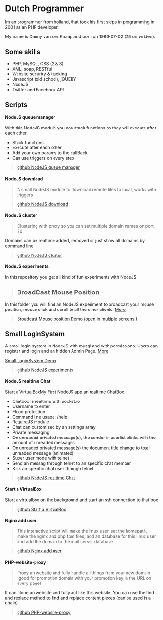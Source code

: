 Dutch Programmer
=========

Im an programmer from holland, that took his first steps in programming in 2001 as an PHP developer.

My name is Danny van der Knaap and born on 1986-07-02 (28 on written).

Some skills
----

  - PHP, MySQL, CSS (2 & 3)
  - XML, soap, RESTful
  - Website security & hacking
  - Javascript (old school), jQUERY
  - NodeJS
  - Twitter and Facebook API
  
  
Scripts
--------------


#### NodeJS queue manager
With this NodeJS module you can stack functions so they will execute after each other.
> 
 - Stack functions
 - Execute after each other
 - Add your own params to the callBack
 - Can use triggers on every step

> [github NodeJS queue manager](http://dutchprogrammer.github.io/NodeJS-queue)

#### 

#### NodeJS download
> A small NodeJS module to download remote files to local, works with triggers

> [github NodeJS download](http://dutchprogrammer.github.io/NodeJS-download/)

#### 

#### NodeJS cluster
> Clustering with proxy so you can set multiple domain names on port 80
> 
Domains can be realtime added, removed or just show all domains by command line

> [github NodeJS cluster](http://dutchprogrammer.github.io/NodeJS-cluster)

#### 

#### NodeJS experiments
In this repository you get all kind of fun experiments with NodeJS
> BroadCast Mouse Position
>----
>
In this folder you will find an NodeJS experiment to broadcast your mouse position, mouse click and scroll to all the other clients.
[More](https://github.com/DutchProgrammer/NodeJS-experiments/tree/master/BroadCastMousePosition)

>[Broadcast Mouse position Demo (open in multiple screens!)](http://dutchprogrammer.nl:9002/)
>
Small LoginSystem
----
A small login system in NodeJS with mysql and with permissions. Users can register and login and an hidden Admin Page.
[More](https://github.com/DutchProgrammer/NodeJS-experiments/tree/master/SmallLoginSystem)

[Small LoginSystem Demo](http://dutchprogrammer.nl:9003/)
>
> [github NodeJS experiments](http://dutchprogrammer.github.io/NodeJS-experiments)

#### 

#### NodeJS realtime Chat
Start a VirtualBoxMy First NodeJS app an realtime ChatBox
> 
- Chatbox is realtime with socket.io
- Username to enter
- Flood protection
- Command line usage: /help
- RequireJS module
- Chat can customised by an settings array
- Private messaging
- On unreaded privated message(s), the sender in userlist blinks with the amount of unreaded messages
- On unreaded privated message(s) the document title change to total unreaded message (animated)
- Super user mode with telnet
- Send an messag through telnet to an specific chat member
- Kick an specific chat user through telnet

> [github NodeJS realtime Chat](http://dutchprogrammer.github.io/NodeJS-realtime-Chat)

#### 

#### Start a VirtualBox
Start a virtualbox on the background and start an ssh connection to that box

> [github Start a VirtualBox](http://dutchprogrammer.github.io/startVirtualBox)

#### 

#### Nginx add user
> This interactive script will make the linux user, set the homepath, make the nginx and php fpm files, add an database for this linux user and add the domain to the mail server database

> [github Nginx add user](http://dutchprogrammer.github.io/Nginx-add-user)

#### 

#### PHP-website-proxy
> Proxy an website and fully handle all things from your new domain (good for promotion domain with your promotion key in the URL on every page)
> 
It can clone an website and fully act like this website. You can use the find and replace method to find and replace content pieces (can be used in a chain)

> [github PHP-website-proxy](http://dutchprogrammer.github.io/PHP-website-proxy)



